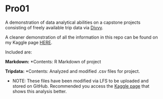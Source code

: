# Pro01
A demonstration of data analytical abilities on a capstone projects consisting of freely available trip data via [Divvy](https://divvy-tripdata.s3.amazonaws.com/index.html). 

A cleaner demonstration of all the information in this repo can be found on my Kaggle page [HERE](https://www.kaggle.com/code/ianand/capstone-cyclistic-data-analysis).

Included are: 

**Markdown:** 
*Contents: R Markdown of project

**Tripdata:**
*Contents: Analyzed and modified .csv files for project.
 * NOTE: These files have been modified via LFS to be uploaded and stored on GitHub. Recommended you access the [Kaggle page](https://www.kaggle.com/code/ianand/capstone-cyclistic-data-analysis) that shows this analysis better.



